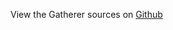 
<!--
FrozenIsBool False
-->

View the Gatherer sources on [Github](https://github.com/Ledoux/ShareYourSystem/tree/master/ShareYourSystem/Applyiers/Installer)


